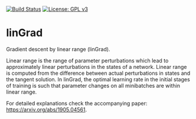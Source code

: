 [![Build Status](https://travis-ci.org/niangxiu/linGrad.svg?branch=master)](https://travis-ci.org/niangxiu/linGrad)
[![License: GPL v3](https://img.shields.io/badge/License-GPL%20v3-blue.svg)](http://www.gnu.org/licenses/gpl-3.0)


# linGrad

Gradient descent by linear range (linGrad).

Linear range is the range of parameter perturbations which lead to approximately linear perturbations in the states of a network.
Linear range is computed from the difference between actual perturbations in states and the tangent solution.
In linGrad, the optimal learning rate in the initial stages of training is such that parameter changes on all minibatches are within linear range.

For detailed explanations check the accompanying paper: https://arxiv.org/abs/1905.04561.
